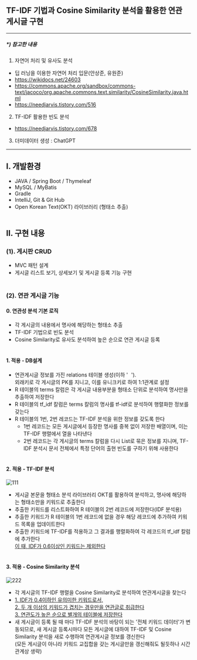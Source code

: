 ## TF-IDF 기법과 Cosine Similarity 분석을 활용한 연관 게시글 구현
<hr>

##### *) 참고한 내용
1. 자연어 처리 및 유사도 분석
  - 딥 러닝을 이용한 자연어 처리 입문(안상준, 유원준)
  - https://wikidocs.net/24603
  - https://commons.apache.org/sandbox/commons-text/jacoco/org.apache.commons.text.similarity/CosineSimilarity.java.html
  - https://needjarvis.tistory.com/516
2. TF-IDF 활용한 빈도 분석
  - https://needjarvis.tistory.com/678
3. 더미데이터 생성 : ChatGPT
<hr>


## Ⅰ. 개발환경
- JAVA / Spring Boot / Thymeleaf
- MySQL / MyBatis
- Gradle
- IntelliJ, Git & Git Hub
- Open Korean Text(OKT) 라이브러리 (형태소 추출)
<br><br>

## Ⅱ. 구현 내용
### (1). 게시판 CRUD
- MVC 패턴 설계
- 게시글 리스트 보기, 상세보기 및 게시글 등록 기능 구현
  <br><br>
### (2). 연관 게시글 기능
#### 0. 연관성 분석 기본 로직
  - 각 게시글의 내용에서 명사에 해당하는 형태소 추출
  - TF-IDF 기법으로 빈도 분석
  - Cosine Similarity로 유사도 분석하여 높은 순으로 연관 게시글 등록
  <br><br>
#### 1. 적용 - DB설계
  - 연관게시글 정보를 가진 relations 테이블 생성(이하 '<u style="color:white">R</u>'). <br> 외래키로 각 게시글의 PK를 지니고, 이를 유니크키로 하여 1:1관계로 설정
  - R 테이블의 terms 칼럼은 각 게시글 내용부분을 형태소 단위로 분석하여 명사만을 추출하여 저장한다
  - R 테이블의 tf_idf 칼럼은 terms 칼럼의 명사를 tf-idf로 분석하여 행렬화한 정보를 갖는다
  - R 테이블의 1번, 2번 레코드는 TF-IDF 분석을 위한 정보를 갖도록 한다
    - 1번 레코드는 모든 게시글에서 등장한 명사를 중복 없이 저장한 배열이며, 이는 TF-IDF 행렬에서 열을 나타낸다
    - 2번 레코드는 각 게시글의 terms 칼럼을 다시 List로 묶은 정보를 지니며, TF-IDF 분석시 문서 전체에서 특정 단어의 출현 빈도를 구하기 위해 사용한다
  <br><br>
#### 2. 적용 - TF-IDF 분석
![111](https://github.com/J-SSS/JDI_Board/assets/118149752/358f10f5-8f38-44de-bf54-c6aebe49af5b)

  - 게시글 본문을 형태소 분석 라이브러리 OKT를 활용하여 분석하고, 명사에 해당하는 형태소만을 키워드로 추출한다
  - 추출한 키워드를 리스트화하여 R 테이블의 2번 레코드에 저장한다(IDF 분석용)
  - 추출한 키워드가 R 테이블의 1번 레코드에 없을 경우 해당 레코드에 추가하여 키워드 목록을 업데이트한다
  - 추출한 키워드에 TF-IDF를 적용하고 그 결과를 행렬화하여 각 레코드의 tf_idf 칼럼에 추가한다<br><u>이 때, IDF가 0.6이상인 키워드는 제외한다</u>
<br><br>
#### 3. 적용 - Cosine Similarity 분석
![222](https://github.com/J-SSS/JDI_Board/assets/118149752/9102d966-b00b-4d0b-b8c3-f78d8c5cdb5d)
  - 각 게시글의 TF-IDF 행렬을 Cosine Similarity로 분석하여 연관게시글을 찾는다
  - <u>1. IDF가 0.4이하인 유의미한 키워드로서, <br>2. 두 개 이상의 키워드가 겹치는 경우만을 연관글로 취급한다<br>3. 연관도가 높은 순으로 별개의 테이블에 저장한다</u>
  - 새 게시글이 등록 될 때 마다 TF-IDF 분석의 바탕이 되는 '전체 키워드 데이터'가 변동되므로, 새 게시글 등록시마다 모든 게시글에 대하여 TF-IDF 및 Cosine Similarity 분석을 새로 수행하여 연관게시글 정보를 갱신한다<br>(모든 게시글이 아니라 키워드 교집합을 갖는 게시글만을 갱신해줘도 될듯하나 시간관계상 생략)  


